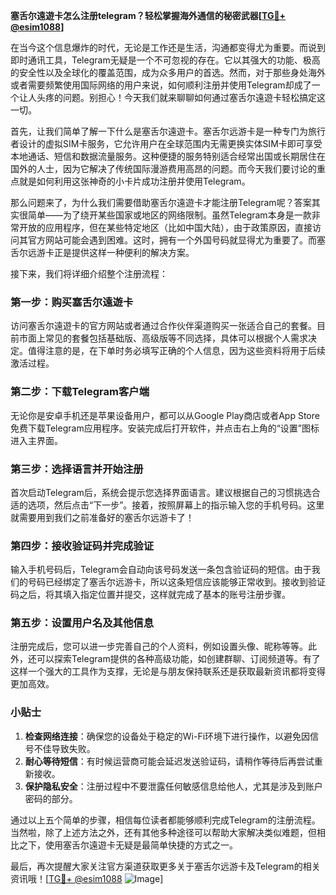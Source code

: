 **塞舌尔遠遊卡怎么注册telegram？轻松掌握海外通信的秘密武器[[TG💪+ @esim1088](https://t.me/s/esim1088)]**

在当今这个信息爆炸的时代，无论是工作还是生活，沟通都变得尤为重要。而说到即时通讯工具，Telegram无疑是一个不可忽视的存在。它以其强大的功能、极高的安全性以及全球化的覆盖范围，成为众多用户的首选。然而，对于那些身处海外或者需要频繁使用国际网络的用户来说，如何顺利注册并使用Telegram却成了一个让人头疼的问题。别担心！今天我们就来聊聊如何通过塞舌尔遠遊卡轻松搞定这一切。

首先，让我们简单了解一下什么是塞舌尔遠遊卡。塞舌尔远游卡是一种专门为旅行者设计的虚拟SIM卡服务，它允许用户在全球范围内无需更换实体SIM卡即可享受本地通话、短信和数据流量服务。这种便捷的服务特别适合经常出国或长期居住在国外的人士，因为它解决了传统国际漫游费用高昂的问题。而今天我们要讨论的重点就是如何利用这张神奇的小卡片成功注册并使用Telegram。

那么问题来了，为什么我们需要借助塞舌尔遠遊卡才能注册Telegram呢？答案其实很简单——为了绕开某些国家或地区的网络限制。虽然Telegram本身是一款非常开放的应用程序，但在某些特定地区（比如中国大陆），由于政策原因，直接访问其官方网站可能会遇到困难。这时，拥有一个外国号码就显得尤为重要了。而塞舌尔远游卡正是提供这样一种便利的解决方案。

接下来，我们将详细介绍整个注册流程：

### 第一步：购买塞舌尔遠遊卡

访问塞舌尔遠遊卡的官方网站或者通过合作伙伴渠道购买一张适合自己的套餐。目前市面上常见的套餐包括基础版、高级版等不同选择，具体可以根据个人需求决定。值得注意的是，在下单时务必填写正确的个人信息，因为这些资料将用于后续激活过程。

### 第二步：下载Telegram客户端

无论你是安卓手机还是苹果设备用户，都可以从Google Play商店或者App Store免费下载Telegram应用程序。安装完成后打开软件，并点击右上角的“设置”图标进入主界面。

### 第三步：选择语言并开始注册

首次启动Telegram后，系统会提示您选择界面语言。建议根据自己的习惯挑选合适的选项，然后点击“下一步”。接着，按照屏幕上的指示输入您的手机号码。这里就需要用到我们之前准备好的塞舌尔远游卡了！

### 第四步：接收验证码并完成验证

输入手机号码后，Telegram会自动向该号码发送一条包含验证码的短信。由于我们的号码已经绑定了塞舌尔远游卡，所以这条短信应该能够正常收到。接收到验证码之后，将其填入指定位置并提交，这样就完成了基本的账号注册步骤。

### 第五步：设置用户名及其他信息

注册完成后，您可以进一步完善自己的个人资料，例如设置头像、昵称等等。此外，还可以探索Telegram提供的各种高级功能，如创建群聊、订阅频道等。有了这样一个强大的工具作为支撑，无论是与朋友保持联系还是获取最新资讯都将变得更加高效。

### 小贴士

1. **检查网络连接**：确保您的设备处于稳定的Wi-Fi环境下进行操作，以避免因信号不佳导致失败。
2. **耐心等待短信**：有时候运营商可能会延迟发送验证码，请稍作等待后再尝试重新接收。
3. **保护隐私安全**：注册过程中不要泄露任何敏感信息给他人，尤其是涉及到账户密码的部分。

通过以上五个简单的步骤，相信每位读者都能够顺利完成Telegram的注册流程。当然啦，除了上述方法之外，还有其他多种途径可以帮助大家解决类似难题，但相比之下，使用塞舌尔遠遊卡无疑是最简单快捷的方式之一。

最后，再次提醒大家关注官方渠道获取更多关于塞舌尔远游卡及Telegram的相关资讯哦！[[TG💪+ @esim1088](https://t.me/s/esim1088) ![Image](https://i.postimg.cc/4NQfJmqS/Snipaste-2025-05-13-00-14-12.png)]